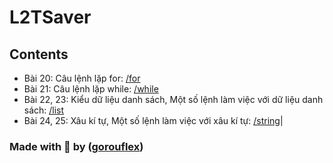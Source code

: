 # L2TSaver
## Contents

- Bài 20: Câu lệnh lặp for: [/for](for)
- Bài 21: Câu lệnh lặp while: [/while](while)
- Bài 22, 23: Kiểu dữ liệu danh sách, Một số lệnh làm việc với dữ liệu danh sách: [/list](list)
- Bài 24, 25: Xâu kí tự, Một số lệnh làm việc với xâu kí tự: [/string](string)|

### Made with 💖 by ([gorouflex](https://github.com/gorouflex))
